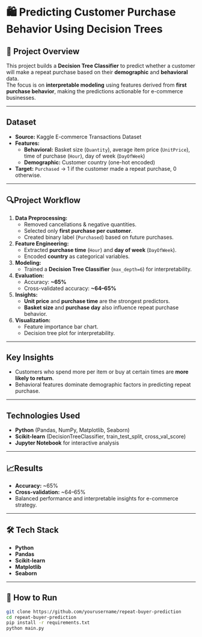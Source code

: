 # 🛍️ Predicting Customer Purchase Behavior Using Decision Trees

## 📌 Project Overview
This project builds a **Decision Tree Classifier** to predict whether a customer will make a repeat purchase based on their **demographic** and **behavioral** data.  
The focus is on **interpretable modeling** using features derived from **first purchase behavior**, making the predictions actionable for e-commerce businesses.

---

## **Dataset**
- **Source:** Kaggle E-commerce Transactions Dataset  
- **Features:**  
  - **Behavioral:** Basket size (`Quantity`), average item price (`UnitPrice`), time of purchase (`Hour`), day of week (`DayOfWeek`)  
  - **Demographic:** Customer country (one-hot encoded)
- **Target:** `Purchased` → 1 if the customer made a repeat purchase, 0 otherwise.

---

## 🔍**Project Workflow**
1. **Data Preprocessing:**
   - Removed cancellations & negative quantities.
   - Selected only **first purchase per customer**.
   - Created binary label (`Purchased`) based on future purchases.
2. **Feature Engineering:**
   - Extracted **purchase time** (`Hour`) and **day of week** (`DayOfWeek`).
   - Encoded **country** as categorical variables.
3. **Modeling:**
   - Trained a **Decision Tree Classifier** (`max_depth=6`) for interpretability.
4. **Evaluation:**
   - Accuracy: **~65%**
   - Cross-validated accuracy: **~64–65%**
5. **Insights:**
   - **Unit price** and **purchase time** are the strongest predictors.
   - **Basket size** and **purchase day** also influence repeat purchase behavior.
6. **Visualization:**
   - Feature importance bar chart.
   - Decision tree plot for interpretability.

---

## **Key Insights**
- Customers who spend more per item or buy at certain times are **more likely to return**.
- Behavioral features dominate demographic factors in predicting repeat purchase.

---

## **Technologies Used**
- **Python** (Pandas, NumPy, Matplotlib, Seaborn)
- **Scikit-learn** (DecisionTreeClassifier, train_test_split, cross_val_score)
- **Jupyter Notebook** for interactive analysis

---

## 📈**Results**
- **Accuracy:** ~65%
- **Cross-validation:** ~64–65%
- Balanced performance and interpretable insights for e-commerce strategy.

---

## 🛠️ Tech Stack
- **Python**
- **Pandas**
- **Scikit-learn**
- **Matplotlib**
- **Seaborn**

---

## 🚀 How to Run
```bash
git clone https://github.com/yourusername/repeat-buyer-prediction
cd repeat-buyer-prediction
pip install -r requirements.txt
python main.py
